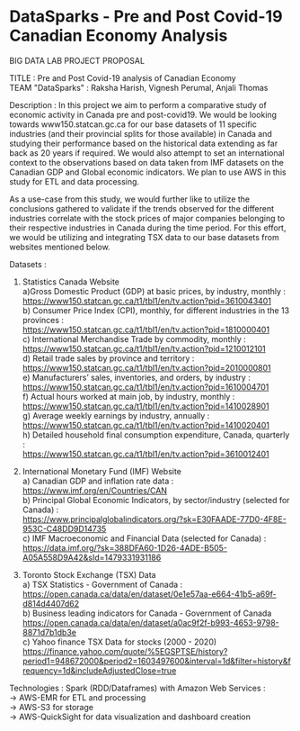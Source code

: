 # DataSparks - Pre and Post Covid-19 Canadian Economy Analysis
BIG DATA LAB PROJECT PROPOSAL

TITLE : Pre and Post Covid-19 analysis of Canadian Economy  
TEAM "DataSparks" : Raksha Harish, Vignesh Perumal, Anjali Thomas  

Description : 
In this project we aim to perform a comparative study of economic activity in Canada pre and post-covid19. We would be looking towards www150.statcan.gc.ca for our base datasets 
of 11 specific industries (and their provincial splits for those available) in Canada and studying their performance based on the historical data extending as far back as 20 years if required. We would also attempt to set an international context to the observations based on data taken from IMF datasets on the Canadian GDP and Global economic indicators. We plan to use AWS in this study for ETL and data processing. 

As a use-case from this study, we would further like to utilize the conclusions gathered to validate if the trends observed for the different industries correlate with the stock 
prices of major companies belonging to their respective industries in Canada during the time period. For this effort, we would be utilizing and integrating TSX data to our base
datasets from websites mentioned below.

Datasets :  
1. Statistics Canada Website  
a)Gross Domestic Product (GDP) at basic prices, by industry, monthly :   
https://www150.statcan.gc.ca/t1/tbl1/en/tv.action?pid=3610043401  
b) Consumer Price Index (CPI), monthly, for different industries in the 13 provinces :  
https://www150.statcan.gc.ca/t1/tbl1/en/tv.action?pid=1810000401  
c) International Merchandise Trade by commodity, monthly :  
https://www150.statcan.gc.ca/t1/tbl1/en/tv.action?pid=1210012101  
d) Retail trade sales by province and territory :  
https://www150.statcan.gc.ca/t1/tbl1/en/tv.action?pid=2010000801  
e) Manufacturers’ sales, inventories, and orders, by industry :  
https://www150.statcan.gc.ca/t1/tbl1/en/tv.action?pid=1610004701  
f) Actual hours worked at main job, by industry, monthly :  
https://www150.statcan.gc.ca/t1/tbl1/en/tv.action?pid=1410028901  
g) Average weekly earnings by industry, annually :  
https://www150.statcan.gc.ca/t1/tbl1/en/tv.action?pid=1410020401  
h) Detailed household final consumption expenditure, Canada, quarterly :   
https://www150.statcan.gc.ca/t1/tbl1/en/tv.action?pid=3610012401  

2. International Monetary  Fund (IMF) Website  
a) Canadian GDP and inflation rate data :  
https://www.imf.org/en/Countries/CAN  
b) Principal Global Economic Indicators, by sector/industry (selected for Canada) :  
https://www.principalglobalindicators.org/?sk=E30FAADE-77D0-4F8E-953C-C48DD9D14735  
c) IMF Macroeconomic and Financial Data (selected for Canada) :  
https://data.imf.org/?sk=388DFA60-1D26-4ADE-B505-A05A558D9A42&sId=1479331931186  

3. Toronto Stock Exchange (TSX) Data  
a) TSX Statistics - Government of Canada :  
https://open.canada.ca/data/en/dataset/0e1e57aa-e664-41b5-a69f-d814d4407d62  
b) Business leading indicators for Canada - Government of Canada  
https://open.canada.ca/data/en/dataset/a0ac9f2f-b993-4653-9798-8871d7b1db3e  
c) Yahoo finance TSX Data for stocks (2000 - 2020)  
https://finance.yahoo.com/quote/%5EGSPTSE/history?period1=948672000&period2=1603497600&interval=1d&filter=history&frequency=1d&includeAdjustedClose=true  

Technologies : Spark (RDD/Dataframes) with Amazon Web Services :  
-> AWS-EMR for ETL and processing  
-> AWS-S3 for storage  
-> AWS-QuickSight for data visualization and dashboard creation  
